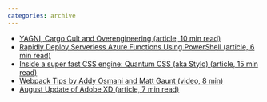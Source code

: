 ```yaml
---
categories: archive
---
```


- [YAGNI, Cargo Cult and Overengineering (article, 10 min read)](https://codeahoy.com/2017/08/19/yagni-cargo-cult-and-overengineering-the-planes-wont-land-just-because-you-built-a-runway-in-your-backyard/)
- [Rapidly Deploy Serverless Azure Functions Using PowerShell (article, 6 min read)](https://blogs.msdn.microsoft.com/mvpawardprogram/2017/08/15/serverless-azure-functions/)
- [Inside a super fast CSS engine: Quantum CSS (aka Stylo) (article, 15 min read)](https://hacks.mozilla.org/2017/08/inside-a-super-fast-css-engine-quantum-css-aka-stylo/)[](https://hacks.mozilla.org/2017/08/inside-a-super-fast-css-engine-quantum-css-aka-stylo/)
- [Webpack Tips by Addy Osmani and Matt Gaunt (video, 8 min)](https://www.youtube.com/watch?v=zFoBYfMLUCM)
- [August Update of Adobe XD (article, 7 min read)](https://blogs.adobe.com/creativecloud/august-update-of-adobe-xd/)

